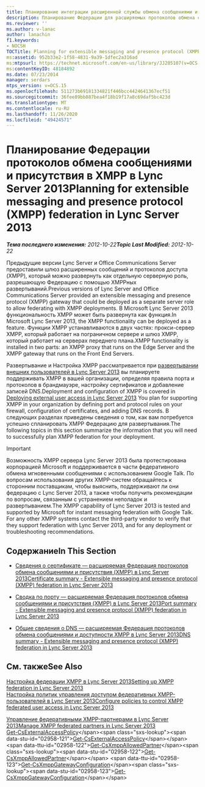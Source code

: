 ```yaml
---
title: Планирование интеграции расширенной службы обмена сообщениями и протоколом присутствия (XMPP)
description: Планирование Федерации для расширяемых протоколов обмена сообщениями (XMPP).
ms.reviewer: ''
ms.author: v-lanac
author: lanachin
f1.keywords:
- NOCSH
TOCTitle: Planning for extensible messaging and presence protocol (XMPP) federation
ms:assetid: 952b33e2-1f58-4831-9a39-1dfec2a316ad
ms:mtpsurl: https://technet.microsoft.com/en-us/library/JJ205107(v=OCS.15)
ms:contentKeyID: 48184892
ms.date: 07/23/2014
manager: serdars
mtps_version: v=OCS.15
ms.openlocfilehash: 511273b69181334821f446bcc4424641367ecf51
ms.sourcegitcommit: 36fee89bb887bea4f18b19f17a8c69daf5bc423d
ms.translationtype: MT
ms.contentlocale: ru-RU
ms.lasthandoff: 11/26/2020
ms.locfileid: "49424571"
---
```

# <a name="planning-for-extensible-messaging-and-presence-protocol-xmpp-federation-in-lync-server-2013"></a><span data-ttu-id="02958-103">Планирование Федерации протоколов обмена сообщениями и присутствия в XMPP в Lync Server 2013</span><span class="sxs-lookup"><span data-stu-id="02958-103">Planning for extensible messaging and presence protocol (XMPP) federation in Lync Server 2013</span></span>

<div data-xmlns="http://www.w3.org/1999/xhtml">

<div class="topic" data-xmlns="http://www.w3.org/1999/xhtml" data-msxsl="urn:schemas-microsoft-com:xslt" data-cs="https://msdn.microsoft.com/">

<div data-asp="https://msdn2.microsoft.com/asp">



</div>

<div id="mainSection">

<div id="mainBody"><span data-ttu-id="02958-104">

<span> </span></span><span class="sxs-lookup"><span data-stu-id="02958-104">

<span> </span></span></span>

<span data-ttu-id="02958-105">_**Тема последнего изменения:** 2012-10-22_</span><span class="sxs-lookup"><span data-stu-id="02958-105">_**Topic Last Modified:** 2012-10-22_</span></span>

<span data-ttu-id="02958-106">Предыдущие версии Lync Server и Office Communications Server предоставили шлюз расширенных сообщений и протоколов доступа (XMPP), который можно развернуть как отдельную серверную роль, разрешающую Федерацию с помощью XMPPных развертываний.</span><span class="sxs-lookup"><span data-stu-id="02958-106">Previous versions of Lync Server and Office Communications Server provided an extensible messaging and presence protocol (XMPP) gateway that could be deployed as a separate server role to allow federating with XMPP deployments.</span></span> <span data-ttu-id="02958-107">В Microsoft Lync Server 2013 функциональность XMPP может быть развернута как функция.</span><span class="sxs-lookup"><span data-stu-id="02958-107">In Microsoft Lync Server 2013, the XMPP functionality can be deployed as a feature.</span></span> <span data-ttu-id="02958-108">Функции XMPP устанавливаются в двух частях: прокси-сервер XMPP, который работает на пограничном сервере и шлюз XMPP, который работает на серверах переднего плана.</span><span class="sxs-lookup"><span data-stu-id="02958-108">XMPP functionality is installed in two parts: an XMPP proxy that runs on the Edge Server and the XMPP gateway that runs on the Front End Servers.</span></span>

<span data-ttu-id="02958-109">Развертывание и Настройка XMPP рассматривается при [развертывании внешних пользователей в Lync Server 2013](lync-server-2013-deploying-external-user-access.md) вы планируете поддерживать XMPP в вашей организации, определяя правила порта и протоколов в брандмауэре, настройку сертификатов и добавление записей DNS.</span><span class="sxs-lookup"><span data-stu-id="02958-109">Deployment and configuration of XMPP is covered in [Deploying external user access in Lync Server 2013](lync-server-2013-deploying-external-user-access.md) You plan for supporting XMPP in your organization by defining port and protocol rules on your firewall, configuration of certificates, and adding DNS records.</span></span> <span data-ttu-id="02958-110">В следующих разделах приведены сведения о том, как вам потребуется успешно спланировать XMPP Федерацию для развертывания.</span><span class="sxs-lookup"><span data-stu-id="02958-110">The following topics in this section summarize the information that you will need to successfully plan XMPP federation for your deployment.</span></span>

<div>


> [!IMPORTANT]
> <span data-ttu-id="02958-p103">Возможность XMPP сервера Lync Server 2013 была протестирована корпорацией Microsoft и поддерживается в части федеративного обмена мгновенными сообщениями с использованием Google Talk. По вопросам использования других XMPP-систем обращайтесь к сторонним поставщикам, чтобы выяснить, поддерживают ли они федерацию с Lync Server 2013, а также чтобы получить рекомендации по вопросам, связанным с устранением неполадок и развертыванием.</span><span class="sxs-lookup"><span data-stu-id="02958-p103">The XMPP capability of Lync Server 2013 is tested and supported by Microsoft for instant messaging federation with Google Talk. For any other XMPP systems contact the third-party vendor to verify that they support federation with Lync Server 2013, and for any deployment or troubleshooting recommendations.</span></span>



</div>

<div>

## <a name="in-this-section"></a><span data-ttu-id="02958-113">Содержание</span><span class="sxs-lookup"><span data-stu-id="02958-113">In This Section</span></span>

  - [<span data-ttu-id="02958-114">Сведения о сертификате — расширяемая Федерация протоколов обмена сообщениями и присутствия (XMPP) в Lync Server 2013</span><span class="sxs-lookup"><span data-stu-id="02958-114">Certificate summary - Extensible messaging and presence protocol (XMPP) federation in Lync Server 2013</span></span>](lync-server-2013-certificate-summary-extensible-messaging-and-presence-protocol-xmpp-federation.md)

  - [<span data-ttu-id="02958-115">Сводка по порту — расширяемая Федерация протоколов обмена сообщениями и присутствия (XMPP) в Lync Server 2013</span><span class="sxs-lookup"><span data-stu-id="02958-115">Port summary - Extensible messaging and presence protocol (XMPP) federation in Lync Server 2013</span></span>](lync-server-2013-port-summary-extensible-messaging-and-presence-protocol-xmpp-federation.md)

  - [<span data-ttu-id="02958-116">Общие сведения о DNS — расширяемая Федерация протоколов обмена сообщениями и доступности XMPP в Lync Server 2013</span><span class="sxs-lookup"><span data-stu-id="02958-116">DNS summary - Extensible messaging and presence protocol (XMPP) federation in Lync Server 2013</span></span>](lync-server-2013-dns-summary-extensible-messaging-and-presence-protocol-xmpp-federation.md)

</div>

<div>

## <a name="see-also"></a><span data-ttu-id="02958-117">См. также</span><span class="sxs-lookup"><span data-stu-id="02958-117">See Also</span></span>


[<span data-ttu-id="02958-118">Настройка федерации XMPP в Lync Server 2013</span><span class="sxs-lookup"><span data-stu-id="02958-118">Setting up XMPP federation in Lync Server 2013</span></span>](lync-server-2013-setting-up-xmpp-federation.md)  
[<span data-ttu-id="02958-119">Настройка политик управления доступом федеративных XMPP-пользователей в Lync Server 2013</span><span class="sxs-lookup"><span data-stu-id="02958-119">Configure policies to control XMPP federated user access in Lync Server 2013</span></span>](lync-server-2013-configure-policies-to-control-xmpp-federated-user-access.md)  


[<span data-ttu-id="02958-120">Управление федеративными XMPP-партнерами в Lync Server 2013</span><span class="sxs-lookup"><span data-stu-id="02958-120">Manage XMPP federated partners in Lync Server 2013</span></span>](lync-server-2013-manage-xmpp-federated-partners-for-your-organization.md)  
<span data-ttu-id="02958-121">[Get-CsExternalAccessPolicy](https://technet.microsoft.com/library/Gg425805(v=OCS.15))</span><span class="sxs-lookup"><span data-stu-id="02958-121">[Get-CsExternalAccessPolicy](https://technet.microsoft.com/library/Gg425805(v=OCS.15))</span></span>  
<span data-ttu-id="02958-122">[Get-CsXmppAllowedPartner](https://technet.microsoft.com/library/JJ204981(v=OCS.15))</span><span class="sxs-lookup"><span data-stu-id="02958-122">[Get-CsXmppAllowedPartner](https://technet.microsoft.com/library/JJ204981(v=OCS.15))</span></span>  
<span data-ttu-id="02958-123">[Get-CsXmppGatewayConfiguration](https://technet.microsoft.com/library/JJ204869(v=OCS.15))</span><span class="sxs-lookup"><span data-stu-id="02958-123">[Get-CsXmppGatewayConfiguration](https://technet.microsoft.com/library/JJ204869(v=OCS.15))</span></span>  
  

<span data-ttu-id="02958-124"></div>

</div>

<span> </span>

</div>

</div>

</span><span class="sxs-lookup"><span data-stu-id="02958-124"></div>

</div>

<span> </span>

</div>

</div>

</span></span></div>

